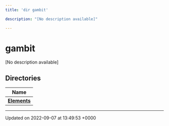 ```yaml
---
title: 'dir gambit'

description: "[No description available]"

---
```


# gambit



[No description available]

## Directories

| Name           |
| -------------- |
| **[Elements](/documentation/code/files/dir_bbe80a53278acaffd8fab5d1defd912c/#dir-elements)**  |






-------------------------------

Updated on 2022-09-07 at 13:49:53 +0000
